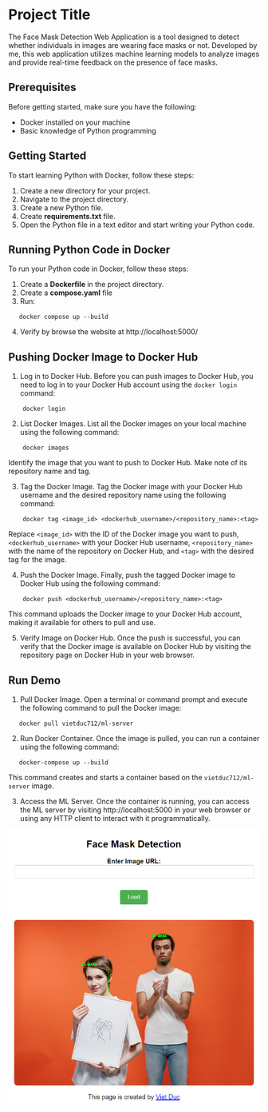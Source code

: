 # Project Title

The Face Mask Detection Web Application is a tool designed to detect whether individuals in images are wearing face masks or not. Developed by me, this web application utilizes machine learning models to analyze images and provide real-time feedback on the presence of face masks.

## Prerequisites

Before getting started, make sure you have the following:

- Docker installed on your machine
- Basic knowledge of Python programming

## Getting Started

To start learning Python with Docker, follow these steps:

1. Create a new directory for your project.
2. Navigate to the project directory.
3. Create a new Python file.
4. Create **requirements.txt** file.
5. Open the Python file in a text editor and start writing your Python code.

## Running Python Code in Docker

To run your Python code in Docker, follow these steps:

1. Create a **Dockerfile** in the project directory.
2. Create a **compose.yaml** file
3. Run:
```
   docker compose up --build
```
4. Verify by browse the website at http://localhost:5000/

## Pushing Docker Image to Docker Hub

1. Log in to Docker Hub.
Before you can push images to Docker Hub, you need to log in to your Docker Hub account using the `docker login` command:
```
    docker login
```
2. List Docker Images.
List all the Docker images on your local machine using the following command:
```
    docker images
```
Identify the image that you want to push to Docker Hub. Make note of its repository name and tag.

3. Tag the Docker Image.
Tag the Docker image with your Docker Hub username and the desired repository name using the following command:
```
    docker tag <image_id> <dockerhub_username>/<repository_name>:<tag>
```
Replace `<image_id>` with the ID of the Docker image you want to push, `<dockerhub_username>` with your Docker Hub username, `<repository_name>` with the name of the repository on Docker Hub, and `<tag>` with the desired tag for the image.

4. Push the Docker Image.
Finally, push the tagged Docker image to Docker Hub using the following command:
```
    docker push <dockerhub_username>/<repository_name>:<tag>
```
This command uploads the Docker image to your Docker Hub account, making it available for others to pull and use.

5. Verify Image on Docker Hub.
Once the push is successful, you can verify that the Docker image is available on Docker Hub by visiting the repository page on Docker Hub in your web browser.

## Run Demo
1. Pull Docker Image.
Open a terminal or command prompt and execute the following command to pull the Docker image:
```
   docker pull vietduc712/ml-server
```

2. Run Docker Container.
Once the image is pulled, you can run a container using the following command:
```
   docker-compose up --build
```
This command creates and starts a container based on the `vietduc712/ml-server` image. 

3. Access the ML Server.
Once the container is running, you can access the ML server by visiting http://localhost:5000 in your web browser or using any HTTP client to interact with it programmatically.

<kbd>![Explore Photos](https://raw.githubusercontent.com/levietduc0712/Machine_Learning_Docker/master/screenshots/S1.png?raw=true)</kbd>
